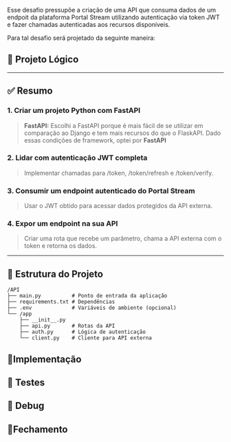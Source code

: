 Esse desafio pressupõe a criação de uma API que consuma dados de um endpoit da plataforma Portal Stream utilizando autenticação via token JWT e fazer chamadas autenticadas aos recursos disponíveis. 

Para tal desafio será projetado da seguinte maneira:

## 🧠 Projeto Lógico

---

## ✅ **Resumo**

### 1. **Criar um projeto Python com FastAPI**

> **FastAPI:** Escolhi a FastAPI porque é mais fácil de se utilizar em comparação ao Django e tem mais recursos do que o FlaskAPI. Dado essas condições de framework, optei por **FastAPI**
> 

### 2. **Lidar com autenticação JWT completa**

> Implementar chamadas para /token, /token/refresh e /token/verify.
> 

### 3. **Consumir um endpoint autenticado do Portal Stream**

> Usar o JWT obtido para acessar dados protegidos da API externa.
> 

### 4. **Expor um endpoint na sua API**

> Criar uma rota que recebe um parâmetro, chama a API externa com o token e retorna os dados.
> 

---

## 🧱 **Estrutura do Projeto**

```
/API
├── main.py          # Ponto de entrada da aplicação
├── requirements.txt # Dependências
├── .env             # Variáveis de ambiente (opcional)
└── /app
    ├── __init__.py
    ├── api.py       # Rotas da API
    ├── auth.py      # Lógica de autenticação
    └── client.py    # Cliente para API externa
```

## 📍Implementação

## 🔁 Testes

## 👾 Debug

## 🎯Fechamento
